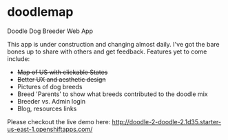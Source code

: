 # doodlemap
Doodle Dog Breeder Web App

This app is under construction and changing almost daily. I've got the bare bones up to share with others and get feedback. Features yet to come include:

- <s>Map of US with clickable States</s>
- <s>Better UX and aesthetic design</s>
- Pictures of dog breeds
- Breed 'Parents' to show what breeds contributed to the doodle mix
- Breeder vs. Admin login
- Blog, resources links

Please checkout the live demo here: http://doodle-2-doodle-2.1d35.starter-us-east-1.openshiftapps.com/
